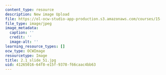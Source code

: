 ```yaml
---
content_type: resource
description: New image Upload
file: https://ol-ocw-studio-app-production.s3.amazonaws.com/courses/15-s21-nuts-and-bolts-of-business-plans-january-iap-2014/4126501664f8e15f9378f66caac4bb63_2.1_slide_51.jpg
file_type: image/jpeg
image_metadata:
  caption: ''
  credit: ''
  image-alt: ''
learning_resource_types: []
ocw_type: OCWImage
resourcetype: Image
title: 2.1_slide_51.jpg
uid: 41265016-64f8-e15f-9378-f66caac4bb63
---
```

